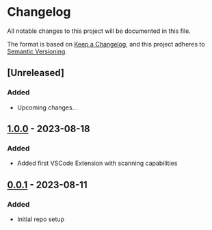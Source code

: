 # Changelog

All notable changes to this project will be documented in this file.

The format is based on [Keep a Changelog](https://keepachangelog.com/en/1.0.0/),
and this project adheres to [Semantic Versioning](https://semver.org/spec/v2.0.0.html).

## [Unreleased]

### Added

- Upcoming changes...

## [1.0.0] - 2023-08-18
### Added
- Added first VSCode Extension with scanning capabilities

## [0.0.1] - 2023-08-11
### Added
- Initial repo setup


[0.0.1]: https://github.com/scanoss/vscode.extension/compare/v0.0.0...v0.0.1
[1.0.0]: https://github.com/scanoss/vscode.extension/compare/v0.0.1...v1.0.0

